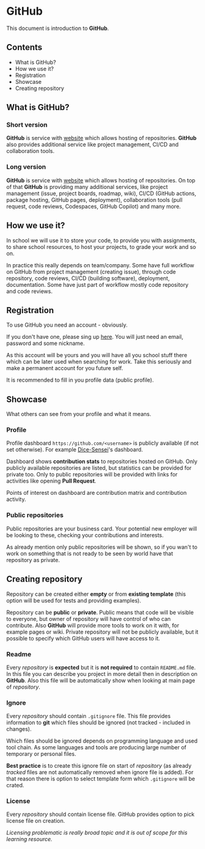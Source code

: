 # GitHub

This document is introduction to **GitHub**.

## Contents

- What is GitHub?
- How we use it?
- Registration
- Showcase
- Creating repository

## What is GitHub?

### Short version

**GitHub** is service with [website](https://github.com/) which allows hosting of repositories. **GitHub** also provides additional service like project management, CI/CD and collaboration tools.

### Long version

**GitHub** is service with [website](https://github.com/) which allows hosting of repositories. On top of that **GitHub** is providing many additional services, like project management (issue, project boards, roadmap, wiki), CI/CD (GitHub actions, package hosting, GitHub pages, deployment), collaboration tools (pull request, code reviews, Codespaces, GitHub Copilot) and many more.

## How we use it?

In school we will use it to store your code, to provide you with assignments, to share school resources, to host your projects, to grade your work and so on.

In practice this really depends on team/company. Some have full workflow on GitHub from project management (creating issue), through code repository, code reviews, CI/CD (building software), deployment, documentation. Some have just part of workflow mostly code repository and code reviews.

## Registration

To use GitHub you need an account - obviously.

If you don't have one, please sing up [here](https://github.com/signup). You will just need an email, password and some nickname.

As this account will be yours and you will have all you school stuff there which can be later used when searching for work. Take this seriously and make a permanent account for you future self.

It is recommended to fill in you profile data (public profile).

## Showcase

What others can see from your profile and what it means.

### Profile

Profile dashboard `https://github.com/<username>` is publicly available (if not set otherwise). For example [Dice-Sensei](https://github.com/Dice-Sensei)'s dashboard.

Dashboard shows **contribution stats** to repositories hosted on GitHub. Only publicly available repositories are listed, but statistics can be provided for private too. Only to public repositories will be provided with links for activities like opening **Pull Request**.

Points of interest on dashboard are contribution matrix and contribution activity.

### Public repositories

Public repositories are your business card. Your potential new employer will be looking to these, checking your contributions and interests.

As already mention only public repositories will be shown, so if you wan't to work on something that is not ready to be seen by world have that repository as private.

## Creating repository

Repository can be created either **empty** or from **existing template** (this option will be used for tests and providing examples).

Repository can be **public** or **private**. Public means that code will be visible to everyone, but owner of repository will have control of who can contribute. Also **GitHub** will provide more tools to work on it with, for example pages or wiki. Private repository will not be publicly available, but it possible to specify which GitHub users will have access to it.

### Readme

Every _repository_ is **expected** but it is **not required** to contain `README.md` file. In this file you can describe you project in more detail then in description on **GitHub**. Also this file will be automatically show when looking at main page of _repository_.

### Ignore

Every _repository_ should contain `.gitignore` file. This file provides information to **git** which files should be ignored (not tracked - included in changes).

Which files should be ignored depends on programming language and used tool chain. As some languages and tools are producing large number of temporary or personal files.

**Best practice** is to create this ignore file on start of _repository_ (as already _tracked_ files are not automatically removed when ignore file is added). For that reason there is option to select template form which `.gitignore` will be crated.

### License

Every _repository_ should contain license file. GitHub provides option to pick license file on creation.

_Licensing problematic is really broad topic and it is out of scope for this learning resource._
